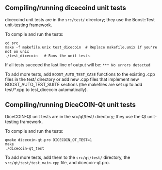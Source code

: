 Compiling/running dicecoind unit tests
------------------------------------

dicecoind unit tests are in the `src/test/` directory; they
use the Boost::Test unit-testing framework.

To compile and run the tests:

	cd src
	make -f makefile.unix test_dicecoin  # Replace makefile.unix if you're not on unix
	./test_dicecoin   # Runs the unit tests

If all tests succeed the last line of output will be:
`*** No errors detected`

To add more tests, add `BOOST_AUTO_TEST_CASE` functions to the existing
.cpp files in the test/ directory or add new .cpp files that
implement new BOOST_AUTO_TEST_SUITE sections (the makefiles are
set up to add test/*.cpp to test_dicecoin automatically).


Compiling/running DiceCOIN-Qt unit tests
---------------------------------------

DiceCOIN-Qt unit tests are in the src/qt/test/ directory; they
use the Qt unit-testing framework.

To compile and run the tests:

	qmake dicecoin-qt.pro DICECOIN_QT_TEST=1
	make
	./dicecoin-qt_test

To add more tests, add them to the `src/qt/test/` directory,
the `src/qt/test/test_main.cpp` file, and dicecoin-qt.pro.
